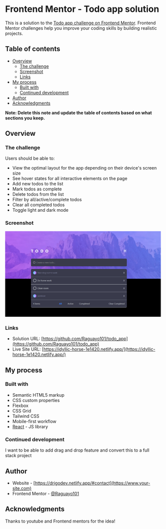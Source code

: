# Frontend Mentor - Todo app solution

This is a solution to the [Todo app challenge on Frontend Mentor](https://www.frontendmentor.io/challenges/todo-app-Su1_KokOW). Frontend Mentor challenges help you improve your coding skills by building realistic projects.

## Table of contents

- [Overview](#overview)
  - [The challenge](#the-challenge)
  - [Screenshot](#screenshot)
  - [Links](#links)
- [My process](#my-process)
  - [Built with](#built-with)
  - [Continued development](#continued-development)
- [Author](#author)
- [Acknowledgments](#acknowledgments)

**Note: Delete this note and update the table of contents based on what sections you keep.**

## Overview

### The challenge

Users should be able to:

- View the optimal layout for the app depending on their device's screen size
- See hover states for all interactive elements on the page
- Add new todos to the list
- Mark todos as complete
- Delete todos from the list
- Filter by all/active/complete todos
- Clear all completed todos
- Toggle light and dark mode

### Screenshot

![Alt text](./src/images/Screenshot.png)

### Links

- Solution URL: [https://github.com/Raguayo101/todo_app](https://github.com/Raguayo101/todo_app)
- Live Site URL: [https://idyllic-horse-1e1420.netlify.app/](https://idyllic-horse-1e1420.netlify.app/)

## My process

### Built with

- Semantic HTML5 markup
- CSS custom properties
- Flexbox
- CSS Grid
- Tailwind CSS
- Mobile-first workflow
- [React](https://reactjs.org/) - JS library

### Continued development

I want to be able to add drag and drop feature and convert this to a full stack project

## Author

- Website - [https://drigodev.netlify.app/#contact](https://www.your-site.com)
- Frontend Mentor - [@Raguayo101](https://www.frontendmentor.io/profile/raguayo101)

## Acknowledgments

Thanks to youtube and Frontend mentors for the idea!
